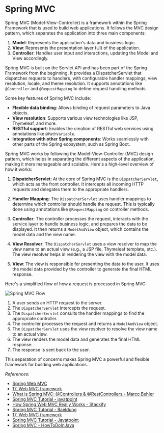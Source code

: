 # Spring MVC

Spring MVC (Model-View-Controller) is a framework within the Spring Framework that is used to build web applications. It follows the MVC design pattern, which separates the application into three main components:

1. **Model**: Represents the application's data and business logic.
2. **View**: Represents the presentation layer (UI) of the application.
3. **Controller**: Handles user input and interactions, updating the Model and View accordingly.

Spring MVC is built on the Servlet API and has been part of the Spring Framework from the beginning. It provides a DispatcherServlet that dispatches requests to handlers, with configurable handler mappings, view resolution, locale, and theme resolution. It supports annotations like `@Controller` and `@RequestMapping` to define request handling methods.

Some key features of Spring MVC include:
- **Flexible data binding**: Allows binding of request parameters to Java objects.
- **View resolution**: Supports various view technologies like JSP, Thymeleaf, and more.
- **RESTful support**: Enables the creation of RESTful web services using annotations like `@PathVariable`.
- **Integration with other Spring components**: Works seamlessly with other parts of the Spring ecosystem, such as Spring Boot.

Spring MVC works by following the Model-View-Controller (MVC) design pattern, which helps in separating the different aspects of the application, making it more manageable and scalable. Here's a high-level overview of how it works:

1. **DispatcherServlet**: At the core of Spring MVC is the `DispatcherServlet`, which acts as the front controller. It intercepts all incoming HTTP requests and delegates them to the appropriate handlers.

2. **Handler Mapping**: The `DispatcherServlet` uses handler mappings to determine which controller should handle the request. This is typically done using annotations like `@RequestMapping` on controller methods.

3. **Controller**: The controller processes the request, interacts with the service layer to handle business logic, and prepares the data to be displayed. It then returns a `ModelAndView` object, which contains the model data and the view name.

4. **View Resolver**: The `DispatcherServlet` uses a view resolver to map the view name to an actual view (e.g., a JSP file, Thymeleaf template, etc.). The view resolver helps in rendering the view with the model data.

5. **View**: The view is responsible for presenting the data to the user. It uses the model data provided by the controller to generate the final HTML response.

Here's a simplified flow of how a request is processed in Spring MVC:

![Spring MVC Flow](https://stackify.com/wp-content/uploads/2017/11/How_MVC_Works-881x441-1.png)

1. A user sends an HTTP request to the server.
2. The `DispatcherServlet` intercepts the request.
3. The `DispatcherServlet` consults the handler mappings to find the appropriate controller.
4. The controller processes the request and returns a `ModelAndView` object.
5. The `DispatcherServlet` uses the view resolver to resolve the view name to an actual view.
6. The view renders the model data and generates the final HTML response.
7. The response is sent back to the user.

This separation of concerns makes Spring MVC a powerful and flexible framework for building web applications.

<em>References:</em>
* [Spring Web MVC](https://docs.spring.io/spring-framework/reference/web/webmvc.html)
* [17. Web MVC framework](https://docs.spring.io/spring-framework/docs/3.2.x/spring-framework-reference/html/mvc.html)
* [What is Spring MVC: @Controllers & @RestControllers - Marco Behler](https://www.marcobehler.com/guides/spring-mvc)
* [Spring MVC Tutorial - javatpoint](https://www.javatpoint.com/spring-mvc-tutorial)
* [How Spring Web MVC Really Works - Stackify](https://stackify.com/spring-mvc/)
* [Spring MVC Tutorial - Baeldung](https://www.baeldung.com/spring-mvc-tutorial)
* [17. Web MVC framework](https://docs.spring.io/spring-framework/docs/3.2.x/spring-framework-reference/html/mvc.html)
* [Spring MVC Tutorial - Javatpoint](https://www.javatpoint.com/spring-mvc-tutorial)
* [Spring MVC - HowToDoInJava](https://howtodoinjava.com/spring-mvc/spring-mvc-tutorials/)